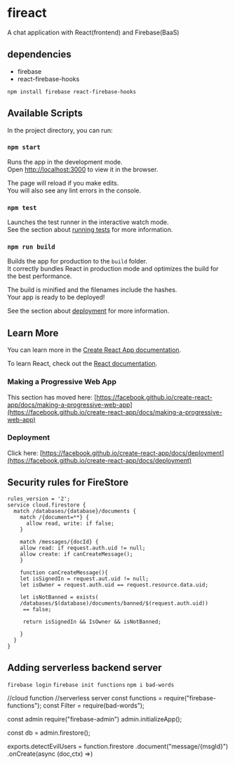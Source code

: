 # fireact

A chat application with React(frontend) and Firebase(BaaS)

## dependencies

- firebase
- react-firebase-hooks

`npm install firebase react-firebase-hooks`

## Available Scripts

In the project directory, you can run:

### `npm start`

Runs the app in the development mode.\
Open [http://localhost:3000](http://localhost:3000) to view it in the browser.

The page will reload if you make edits.\
You will also see any lint errors in the console.

### `npm test`

Launches the test runner in the interactive watch mode.\
See the section about [running tests](https://facebook.github.io/create-react-app/docs/running-tests) for more information.

### `npm run build`

Builds the app for production to the `build` folder.\
It correctly bundles React in production mode and optimizes the build for the best performance.

The build is minified and the filenames include the hashes.\
Your app is ready to be deployed!

See the section about [deployment](https://facebook.github.io/create-react-app/docs/deployment) for more information.

## Learn More

You can learn more in the [Create React App documentation](https://facebook.github.io/create-react-app/docs/getting-started).

To learn React, check out the [React documentation](https://reactjs.org/).

### Making a Progressive Web App

This section has moved here: [https://facebook.github.io/create-react-app/docs/making-a-progressive-web-app](https://facebook.github.io/create-react-app/docs/making-a-progressive-web-app)

### Deployment

Click here: [https://facebook.github.io/create-react-app/docs/deployment](https://facebook.github.io/create-react-app/docs/deployment)

## Security rules for FireStore

```
rules_version = '2';
service cloud.firestore {
  match /databases/{database}/documents {
    match /{document=**} {
      allow read, write: if false;
    }

    match /messages/{docId} {
    allow read: if request.auth.uid != null;
    allow create: if canCreateMessage();
    }

    function canCreateMessage(){
    let isSignedIn = request.aut.uid != null;
    let isOwner = request.auth.uid == request.resource.data.uid;

    let isNotBanned = exists(
    /databases/$(database)/documents/banned/$(request.auth.uid))
     == false;

     return isSignedIn && IsOwner && isNotBanned;

    }
  }
}
```

## Adding serverless backend server

`firebase login`
`firebase init functions`
`npm i bad-words`


//cloud function
//serverless server
const functions = require("firebase-functions");
const Filter = require(bad-words");

const admin require("firebase-admin")
admin.initializeApp();

const db = admin.firestore();

exports.detectEvilUsers = function.firestore
.document("message/{msgId}")
.onCreate(async (doc,ctx) =>)

